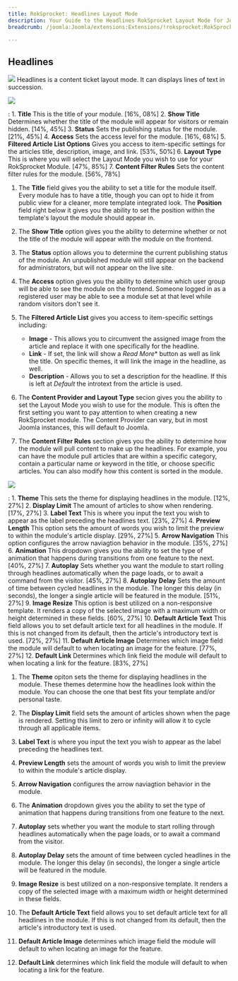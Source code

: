 ```yaml
---
title: RokSprocket: Headlines Layout Mode
description: Your Guide to the Headlines RokSprocket Layout Mode for Joomla
breadcrumb: /joomla:Joomla/extensions:Extensions/!roksprocket:RokSprocket

---
```


Headlines
-----
![][headlines]
Headlines is a content ticket layout mode. It can displays lines of text in succession.

![][headlines_1]

:   1. **Title** This is the title of your module. [16%, 08%]
    2. **Show Title** Determines whether the title of the module will appear for visitors or remain hidden. [14%, 45%]
    3. **Status** Sets the publishing status for the module. [21%, 45%]
    4. **Access** Sets the access level for the module. [16%, 68%]
    5. **Filtered Article List Options** Gives you access to item-specific settings for the articles title, description, image, and link. [53%, 50%]
    6. **Layout Type** This is where you will select the Layout Mode you wish to use for your RokSprocket Module. [47%, 85%]
    7. **Content Filter Rules** Sets the content filter rules for the module. [56%, 78%]

1. The **Title** field gives you the ability to set a title for the module itself. Every module has to have a title, though you can opt to hide it from public view for a cleaner, more template integrated look. The **Position** field right below it gives you the ability to set the position within the template's layout the module should appear in.

2. The **Show Title** option gives you the ability to determine whether or not the title of the module will appear with the module on the frontend.

3. The **Status** option allows you to determine the current publishing status of the module. An unpublished module will still appear on the backend for administrators, but will not appear on the live site.

4. The **Access** option gives you the ability to determine which user group will be able to see the module on the frontend. Someone logged in as a registered user may be able to see a module set at that level while random visitors don't see it.

5. The **Filtered Article List** gives you access to item-specific settings including:
    * **Image** - This allows you to circumvent the assigned image from the article and replace it with one specifically for the headline. 
    * **Link** - If set, the link will show a *Read More** button as well as link the title. On specific themes, it will link the image in the headline, as well.
    * **Description** - Allows you to set a description for the headline. If this is left at *Default* the introtext from the article is used. 

6. The **Content Provider and Layout Type** secion gives you the ability to set the Layout Mode you wish to use for the module. This is often the first setting you want to pay attention to when creating a new RokSprocket module. The Content Provider can vary, but in most Joomla instances, this will default to Joomla.

7. The **Content Filter Rules** section gives you the ability to determine how the module will pull content to make up the headlines. For example, you can have the module pull articles that are within a specific category, contain a particular name or keyword in the title, or choose specific articles. You can also modify how this content is sorted in the module.

![][headlines_2]

:   1. **Theme** This sets the theme for displaying headlines in the module. [12%, 27%]
    2. **Display Limit** The amount of articles to show when rendering. [17%, 27%]
    3. **Label Text** This is where you input the text you wish to appear as the label preceding the headlines text. [23%, 27%]
    4. **Preview Length** This option sets the amount of words you wish to limit the preview to within the module's article display. [29%, 27%]
    5. **Arrow Navigation** This option configures the arrow naviagtion behavior in the module. [35%, 27%]
    6. **Animation**  This dropdown gives you the ability to set the type of animation that happens during transitions from one feature to the next. [40%, 27%]
    7. **Autoplay** Sets whether you want the module to start rolling through headlines automatically when the page loads, or to await a command from the visitor. [45%, 27%]
    8. **Autoplay Delay** Sets the amount of time between cycled headlines in the module. The longer this delay (in seconds), the longer a single article will be featured in the module. [51%, 27%]
    9. **Image Resize** This option is best utilized on a non-responsive template. It renders a copy of the selected image with a maximum width or height determined in these fields. [60%, 27%]
    10. **Default Article Text** This field allows you to set default article text for all headlines in the module. If this is not changed from its default, then the article's introductory text is used. [72%, 27%]
    11. **Default Article Image** Determines which image field the module will default to when locating an image for the feature. [77%, 27%]
    12. **Default Link** Determines which link field the module will default to when locating a link for the feature. [83%, 27%]

1. The **Theme** opiton sets the theme for displaying headlines in the module. These themes determine how the headlines look within the module. You can choose the one that best fits your template and/or personal taste.

2. The **Display Limit** field sets the amount of articles shown when the page is rendered.  Setting this limit to zero or infinity will allow it to cycle through all applicable items.

3. **Label Text** is where you input the text you wish to appear as the label preceding the headlines text.

4. **Preview Length** sets the amount of words you wish to limit the preview to within the module's article display. 

5. **Arrow Navigation** configures the arrow naviagtion behavior in the module.

6. The **Animation** dropdown gives you the ability to set the type of animation that happens during transitions from one feature to the next.

7. **Autoplay** sets whether you want the module to start rolling through headlines automatically when the page loads, or to await a command from the visitor.

8. **Autoplay Delay** sets the amount of time between cycled headlines in the module. The longer this delay (in seconds), the longer a single article will be featured in the module.

9. **Image Resize** is best utilized on a non-responsive template. It renders a copy of the selected image with a maximum width or height determined in these fields.

10. The **Default Article Text** field allows you to set default article text for all headlines in the module. If this is not changed from its default, then the article's introductory text is used.

11. **Default Article Image** determines which image field the module will default to when locating an image for the feature. 

12. **Default Link** determines which link field the module will default to when locating a link for the feature. 

[headlines]: assets/headlines.png
[headlines_link]: headlines_mode.md
[headlines_1]: assets/headlines_1.png
[headlines_2]: assets/headlines_2.png